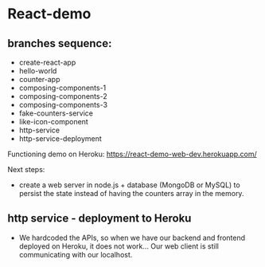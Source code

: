 # React-demo

## branches sequence:

- create-react-app
- hello-world
- counter-app
- composing-components-1
- composing-components-2
- composing-components-3
- fake-counters-service
- like-icon-component
- http-service
- http-service-deployment

Functioning demo on Heroku:
https://react-demo-web-dev.herokuapp.com/

Next steps: 

- create a web server in node.js + database (MongoDB or MySQL) to persist the state instead of having the counters array in the memory.

## http service - deployment to Heroku
- We hardcoded the APIs, so when we have our backend and frontend deployed on Heroku, it does not work... Our web client is still communicating with our localhost.

```javascript

```

```javascript

```

```javascript

```

```javascript

```

```javascript

```

```javascript

```

```javascript

```
